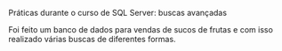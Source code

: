 Práticas durante o curso de SQL Server: buscas avançadas

Foi feito um banco de dados para vendas de sucos de frutas e com isso realizado várias buscas de diferentes formas.
